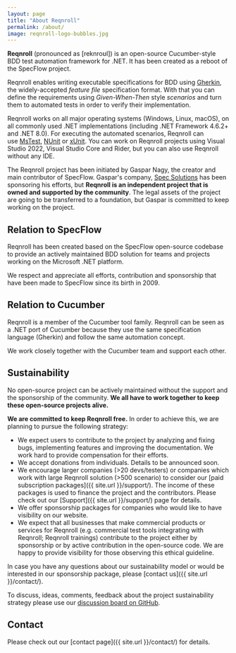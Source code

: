 ```yaml
---
layout: page
title: "About Reqnroll"
permalink: /about/
image: reqnroll-logo-bubbles.jpg
---
```


**Reqnroll** (pronounced as \[reknroʊl\]) is an open-source Cucumber-style BDD test automation framework for .NET. It has been created as a reboot of the SpecFlow project.

Reqnroll enables writing executable specifications for BDD using [Gherkin](https://cucumber.io/docs/gherkin/), the widely-accepted _feature file_ specification format. With that you can define the requirements using _Given-When-Then_ style _scenarios_ and turn them to automated tests in order to verify their implementation.

Reqnroll works on all major operating systems (Windows, Linux, macOS), on all commonly used .NET implementations (including .NET Framework 4.6.2+ and .NET 8.0). For executing the automated scenarios, Reqnroll can use [MsTest](https://learn.microsoft.com/en-us/dotnet/core/testing/unit-testing-with-mstest), [NUnit](https://nunit.org/) or [xUnit](https://xunit.net/). You can work on Reqnroll projects using Visual Studio 2022, Visual Studio Core and Rider, but you can also use Reqnroll without any IDE.

The Reqnroll project has been initiated by Gaspar Nagy, the creator and main contributor of SpecFlow. Gaspar's company, [Spec Solutions](https://www.specsolutions.eu/) has been sponsoring his efforts, but **Reqnroll is an independent project that is owned and supported by the community**. The legal assets of the project are going to be transferred to a foundation, but Gaspar is committed to keep working on the project.

## Relation to SpecFlow

Reqnroll has been created based on the SpecFlow open-source codebase to provide an actively maintained BDD solution for teams and projects working on the Microsoft .NET platform.

We respect and appreciate all efforts, contribution and sponsorship that have been made to SpecFlow since its birth in 2009.

## Relation to Cucumber

Reqnroll is a member of the Cucumber tool family. Reqnroll can be seen as a .NET port of Cucumber because they use the same specification language (Gherkin) and follow the same automation concept.

We work closely together with the Cucumber team and support each other.

## Sustainability

No open-source project can be actively maintained without the support and the sponsorship of the community. **We all have to work together to keep these open-source projects alive.**

**We are committed to keep Reqnroll free.** In order to achieve this, we are planning to pursue the following strategy:

*   We expect users to contribute to the project by analyzing and fixing bugs, implementing features and improving the documentation. We work hard to provide compensation for their efforts.
*   We accept donations from individuals. Details to be announced soon.
*   We encourage larger companies (>20 devs/testers) or companies which work with large Reqnroll solution (>500 scenario) to consider our [paid subscription packages]({{ site.url }}/support/). The income of these packages is used to finance the project and the contributors. Please check out our [Support]({{ site.url }}/support/) page for details.
*   We offer sponsorship packages for companies who would like to have visibility on our website.
*   We expect that all businesses that make commercial products or services for Reqnroll (e.g. commercial test tools integrating with Reqnroll; Reqnroll trainings) contribute to the project either by sponsorship or by active contribution in the open-source code. We are happy to provide visibility for those observing this ethical guideline.

In case you have any questions about our sustainability model or would be interested in our sponsorship package, please [contact us]({{ site.url }}/contact/).

To discuss, ideas, comments, feedback about the project sustainability strategy please use our [discussion board on GitHub](https://github.com/reqnroll/Reqnroll/discussions/8).

## Contact

Please check out our [contact page]({{ site.url }}/contact/) for details.